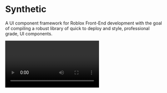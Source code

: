 # Synthetic
A UI component framework for Roblox Front-End development with the goal of compiling a robust library of quick to deploy and style, professional grade, UI components.

<video src="./media/demo.mp4" alt="demo">

# Compatability
Beyond a basic wrapper interface for those without a specific UI framework, compatability will also also covered for the following libraries:
- [Cold-Fusion](https://github.com/nightcycle/cold-fusion): DONE
- Vanilla / Wrapper: DOING
- [Fusion](https://github.com/dphfox/Fusion): DOING
- [Roact](https://github.com/Roblox/roact/): TO-DO

# To-Do
- component/tooltip
- component/dropdown
- component/menu/row/tabs
- component/menu/row/bar/navigation
- component/menu/column/rail
- component/menu/column/drawer
- component/menu/column/popup
- component/card
- component/carousel
- component/progress-indicator/linear
- service/transition
- documentation

# Done
- service/style
- component/button/badge
- component/button/elevated
- component/button/fab
- component/button/extended-fab
- component/button/filled
- component/button/filled-icon
- component/button/outlined
- component/button/outlined-icon
- component/button/text
- component/button/chip/assist
- component/button/chip/filter
- service/sound
- util/container
- util/list
- util/padding
- component/menu/row/segmented
- component/menu/bar/bottom
- component/menu/bar/top/center
- component/menu/bar/top/large
- component/menu/bar/top/medium
- component/menu/bar/top/small
- util/text-label
- util/image-label
- component/dialog
- component/checkbox
- component/radio-button
- component/switch
- component/text-field/filled
- component/text-field/outlined
- util/pop-up
- component/progress-indicator/circular
- util/scrolling-frame-container
- component/snackbar/small
- component/snackbar/large
- component/search/filled
- component/search/text
- component/slider